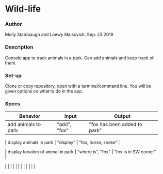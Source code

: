 # Wild-life

### Author
Molly Stambaugh and
Loewy Malkovich, Sep. 25 2019

### Description

Console app to track animals in a park. Can add animals and keep track of them. 

### Set-up

Clone or copy repository, open with a terminal/command line. You will be given options on what to do in the app. 

### Specs

| Behavior | Input | Output |
|-|-|-|
| add animals to park | "add", "fox" | "fox has been added to park" |
<!-- create a fox object and add to Animal class -->
| display animals in park | "display" |  "fox, horse, snake" |
<!-- grab list of animals stored in ParkList field -->
| display location of animal in park | "where is", "fox" | "fox is in SW corner" |
<!-- grab animal object and its location property that is stored in parc class -->
| | | |
| | | |
| | | |